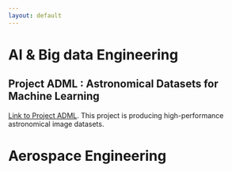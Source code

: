 ```yaml
---
layout: default
---
```


# AI & Big data Engineering

## Project ADML : Astronomical Datasets for Machine Learning
[Link to Project ADML](./another-page.html).
This project is producing high-performance astronomical image datasets.

# Aerospace Engineering

